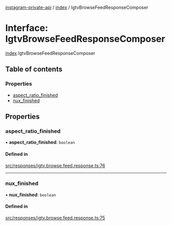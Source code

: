 [instagram-private-api](../../README.md) / [index](../../modules/index.md) / IgtvBrowseFeedResponseComposer

# Interface: IgtvBrowseFeedResponseComposer

[index](../../modules/index.md).IgtvBrowseFeedResponseComposer

## Table of contents

### Properties

- [aspect\_ratio\_finished](IgtvBrowseFeedResponseComposer.md#aspect_ratio_finished)
- [nux\_finished](IgtvBrowseFeedResponseComposer.md#nux_finished)

## Properties

### aspect\_ratio\_finished

• **aspect\_ratio\_finished**: `boolean`

#### Defined in

[src/responses/igtv.browse.feed.response.ts:76](https://github.com/Nerixyz/instagram-private-api/blob/0e0721c/src/responses/igtv.browse.feed.response.ts#L76)

___

### nux\_finished

• **nux\_finished**: `boolean`

#### Defined in

[src/responses/igtv.browse.feed.response.ts:75](https://github.com/Nerixyz/instagram-private-api/blob/0e0721c/src/responses/igtv.browse.feed.response.ts#L75)
